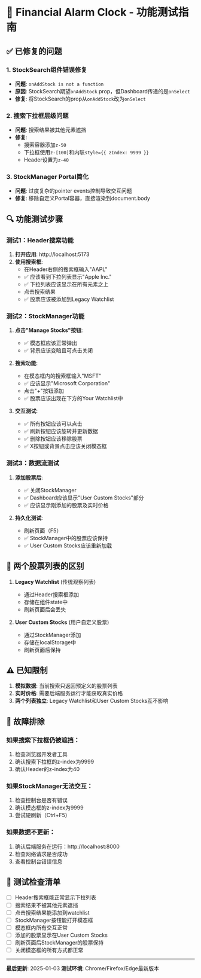 # 🧪 Financial Alarm Clock - 功能测试指南

## ✅ 已修复的问题

### 1. **StockSearch组件错误修复**
- **问题**: `onAddStock is not a function`
- **原因**: StockSearch期望`onAddStock` prop，但Dashboard传递的是`onSelect`
- **修复**: 将StockSearch的prop从`onAddStock`改为`onSelect`

### 2. **搜索下拉框层级问题**
- **问题**: 搜索结果被其他元素遮挡
- **修复**: 
  - 搜索容器添加`z-50`
  - 下拉框使用`z-[100]`和内联`style={{ zIndex: 9999 }}`
  - Header设置为`z-40`

### 3. **StockManager Portal简化**
- **问题**: 过度复杂的pointer events控制导致交互问题
- **修复**: 移除自定义Portal容器，直接渲染到document.body

## 🔍 功能测试步骤

### 测试1：Header搜索功能
1. **打开应用**: http://localhost:5173
2. **使用搜索框**:
   - 在Header右侧的搜索框输入"AAPL"
   - ✅ 应该看到下拉列表显示"Apple Inc."
   - ✅ 下拉列表应该显示在所有元素之上
   - 点击搜索结果
   - ✅ 股票应该被添加到Legacy Watchlist

### 测试2：StockManager功能
1. **点击"Manage Stocks"按钮**:
   - ✅ 模态框应该正常弹出
   - ✅ 背景应该变暗且可点击关闭

2. **搜索功能**:
   - 在模态框内的搜索框输入"MSFT"
   - ✅ 应该显示"Microsoft Corporation"
   - 点击"+"按钮添加
   - ✅ 股票应该出现在下方的Your Watchlist中

3. **交互测试**:
   - ✅ 所有按钮应该可以点击
   - ✅ 刷新按钮应该旋转并更新数据
   - ✅ 删除按钮应该移除股票
   - ✅ X按钮或背景点击应该关闭模态框

### 测试3：数据流测试
1. **添加股票后**:
   - ✅ 关闭StockManager
   - ✅ Dashboard应该显示"User Custom Stocks"部分
   - ✅ 应该显示刚添加的股票及实时价格

2. **持久化测试**:
   - 刷新页面（F5）
   - ✅ StockManager中的股票应该保持
   - ✅ User Custom Stocks应该重新加载

## 🎯 两个股票列表的区别

1. **Legacy Watchlist** (传统观察列表)
   - 通过Header搜索框添加
   - 存储在组件state中
   - 刷新页面后会丢失

2. **User Custom Stocks** (用户自定义股票)
   - 通过StockManager添加
   - 存储在localStorage中
   - 刷新页面后保持

## ⚠️ 已知限制

1. **模拟数据**: 当前搜索只返回预定义的股票列表
2. **实时价格**: 需要后端服务运行才能获取真实价格
3. **两个列表独立**: Legacy Watchlist和User Custom Stocks互不影响

## 🔧 故障排除

### 如果搜索下拉框仍被遮挡：
1. 检查浏览器开发者工具
2. 确认搜索下拉框的z-index为9999
3. 确认Header的z-index为40

### 如果StockManager无法交互：
1. 检查控制台是否有错误
2. 确认模态框的z-index为9999
3. 尝试硬刷新（Ctrl+F5）

### 如果数据不更新：
1. 确认后端服务在运行：http://localhost:8000
2. 检查网络请求是否成功
3. 查看控制台错误信息

## 📝 测试检查清单

- [ ] Header搜索框能正常显示下拉列表
- [ ] 搜索结果不被其他元素遮挡
- [ ] 点击搜索结果能添加到watchlist
- [ ] StockManager按钮能打开模态框
- [ ] 模态框内所有交互正常
- [ ] 添加的股票显示在User Custom Stocks
- [ ] 刷新页面后StockManager的股票保持
- [ ] 关闭模态框的所有方式都正常

---

**最后更新**: 2025-01-03
**测试环境**: Chrome/Firefox/Edge最新版本 